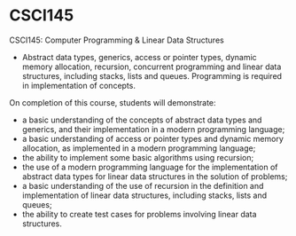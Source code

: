# CSCI145
CSCI145: Computer Programming &amp; Linear Data Structures

* Abstract data types, generics, access or pointer types, dynamic memory allocation, recursion, concurrent programming and linear data structures, including stacks, lists and queues. Programming is required in implementation of concepts.

On completion of this course, students will demonstrate:
* a basic understanding of the concepts of abstract data types and generics, and their implementation in a modern programming language;
* a basic understanding of access or pointer types and dynamic memory allocation, as implemented in a modern programming language;
* the ability to implement some basic algorithms using recursion;
* the use of a modern programming language for the implementation of abstract data types for linear data structures in the solution of problems;
* a basic understanding of the use of recursion in the definition and implementation of linear data structures, including stacks, lists and queues;
* the ability to create test cases for problems involving linear data structures.




